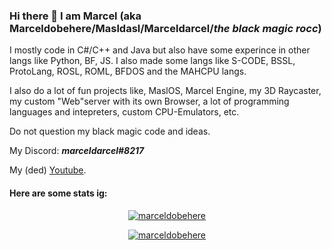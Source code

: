 ### Hi there 👋 I am Marcel (aka Marceldobehere/Masldasl/Marceldarcel/*the black magic rocc*)

I mostly code in C#/C++ and Java but also have some experince in other langs like Python, BF, JS.
I also made some langs like S-CODE, BSSL, ProtoLang, ROSL, ROML, BFDOS and the MAHCPU langs.

I also do a lot of fun projects like, MaslOS, Marcel Engine, my 3D Raycaster, my custom "Web"server with its own Browser, a lot of programming languages and intepreters, custom CPU-Emulators, etc.

Do not question my black magic code and ideas.

My Discord: ***marceldarcel#8217***

My (ded) [Youtube](https://www.youtube.com/channel/UCxFma9-3-LQiwhHNWqEsaXw).



#### Here are some stats ig:

<p align="center"> <a href="https://github.com/marceldobehere/"><img src="https://github-profile-trophy.vercel.app/?username=marceldobehere&theme=darkhub&margin-w=15&margin-h=15&column=7" alt="marceldobehere" /></a> </p>

<p align="center"> <a href="https://github.com/marceldobehere/"><img src="https://github-readme-stats.vercel.app/api?username=marceldobehere" alt="marceldobehere" /></a> </p>
